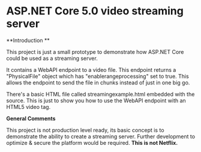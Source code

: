 # ASP.NET Core 5.0 video streaming server

**Introduction **

This project is just a small prototype to demonstrate how ASP.NET Core could be used as a streaming server. 

It contains a WebAPI endpoint to a video file. This endpoint returns a "PhysicalFile" object which has "enablerangeprocessing" set to true. This allows the endpoint to send the file in chunks instead of just in one big go. 

There's a basic HTML file called streamingexample.html embedded with the source. This is just to show you how to use the WebAPI endpoint with an HTML5 video tag. 


**General Comments**

This project is not production level ready, its basic concept is to demonstrate the ability to create a streaming server. Further development to optimize & secure the platform would be required. **This is not Netflix.**

